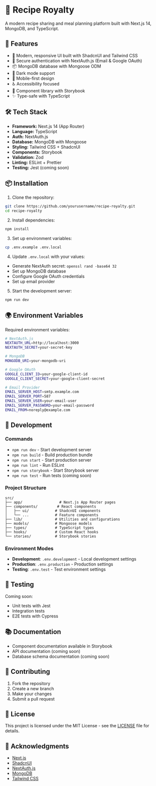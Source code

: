 # 👑 Recipe Royalty

A modern recipe sharing and meal planning platform built with Next.js 14, MongoDB, and TypeScript.

## 🚀 Features

- 📱 Modern, responsive UI built with ShadcnUI and Tailwind CSS
- 🔐 Secure authentication with NextAuth.js (Email & Google OAuth)
- 📦 MongoDB database with Mongoose ODM
- 🌙 Dark mode support
- 📱 Mobile-first design
- ♿ Accessibility focused
- 🎨 Component library with Storybook
- ✨ Type-safe with TypeScript

## 🛠 Tech Stack

- **Framework:** Next.js 14 (App Router)
- **Language:** TypeScript
- **Auth:** NextAuth.js
- **Database:** MongoDB with Mongoose
- **Styling:** Tailwind CSS + ShadcnUI
- **Components:** Storybook
- **Validation:** Zod
- **Linting:** ESLint + Prettier
- **Testing:** Jest (coming soon)

## 📦 Installation

1. Clone the repository:
```bash
git clone https://github.com/yourusername/recipe-royalty.git
cd recipe-royalty
```

2. Install dependencies:
```bash
npm install
```

3. Set up environment variables:
```bash
cp .env.example .env.local
```

4. Update `.env.local` with your values:
- Generate NextAuth secret: `openssl rand -base64 32`
- Set up MongoDB database
- Configure Google OAuth credentials
- Set up email provider

5. Start the development server:
```bash
npm run dev
```

## 🌍 Environment Variables

Required environment variables:

```bash
# NextAuth.js
NEXTAUTH_URL=http://localhost:3000
NEXTAUTH_SECRET=your-secret-key

# MongoDB
MONGODB_URI=your-mongodb-uri

# Google OAuth
GOOGLE_CLIENT_ID=your-google-client-id
GOOGLE_CLIENT_SECRET=your-google-client-secret

# Email Provider
EMAIL_SERVER_HOST=smtp.example.com
EMAIL_SERVER_PORT=587
EMAIL_SERVER_USER=your-email-user
EMAIL_SERVER_PASSWORD=your-email-password
EMAIL_FROM=noreply@example.com
```

## 📝 Development

### Commands

- `npm run dev` - Start development server
- `npm run build` - Build production bundle
- `npm run start` - Start production server
- `npm run lint` - Run ESLint
- `npm run storybook` - Start Storybook server
- `npm run test` - Run tests (coming soon)

### Project Structure

```
src/
├── app/                 # Next.js App Router pages
├── components/         # React components
│   ├── ui/            # ShadcnUI components
│   └── ...            # Feature components
├── lib/               # Utilities and configurations
├── models/            # Mongoose models
├── types/             # TypeScript types
├── hooks/             # Custom React hooks
└── stories/           # Storybook stories
```

### Environment Modes

- **Development**: `.env.development` - Local development settings
- **Production**: `.env.production` - Production settings
- **Testing**: `.env.test` - Test environment settings

## 🧪 Testing

Coming soon:
- Unit tests with Jest
- Integration tests
- E2E tests with Cypress

## 📚 Documentation

- Component documentation available in Storybook
- API documentation (coming soon)
- Database schema documentation (coming soon)

## 🤝 Contributing

1. Fork the repository
2. Create a new branch
3. Make your changes
4. Submit a pull request

## 📄 License

This project is licensed under the MIT License - see the [LICENSE](LICENSE) file for details.

## 🙏 Acknowledgments

- [Next.js](https://nextjs.org/)
- [ShadcnUI](https://ui.shadcn.com/)
- [NextAuth.js](https://next-auth.js.org/)
- [MongoDB](https://www.mongodb.com/)
- [Tailwind CSS](https://tailwindcss.com/)

